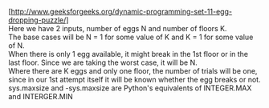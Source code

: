 [http://www.geeksforgeeks.org/dynamic-programming-set-11-egg-dropping-puzzle/]  
Here we have 2 inputs, number of eggs N and number of floors K.  
The base cases will be N = 1 for some value of K and K = 1 for some value of N.  
When there is only 1 egg available, it might break in the 1st floor or in the last floor. Since we are taking the worst case, it will be N.  
Where there are K eggs and only one floor, the number of trials will be one, since in our 1st attempt itself it will be known whether the egg breaks or not.  
sys.maxsize and -sys.maxsize are Python's equivalents of INTEGER.MAX and INTERGER.MIN  

